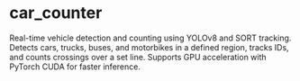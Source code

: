 # car_counter
Real-time vehicle detection and counting using YOLOv8 and SORT tracking. Detects cars, trucks, buses, and motorbikes in a defined region, tracks IDs, and counts crossings over a set line. Supports GPU acceleration with PyTorch CUDA for faster inference.
